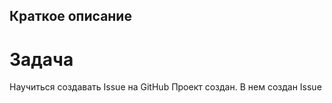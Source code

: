 ## Краткое описание ##
# Задача #
Научиться создавать Issue на GitHub
Проект создан. В нем создан Issue
